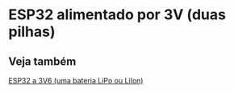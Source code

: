 # ESP32 alimentado por 3V (duas pilhas)

## Veja também

[ESP32 a 3V6 (uma bateria LiPo ou LiIon)](https://github.com/FNakano/CFA/tree/master/projetos/Teste3V6)

